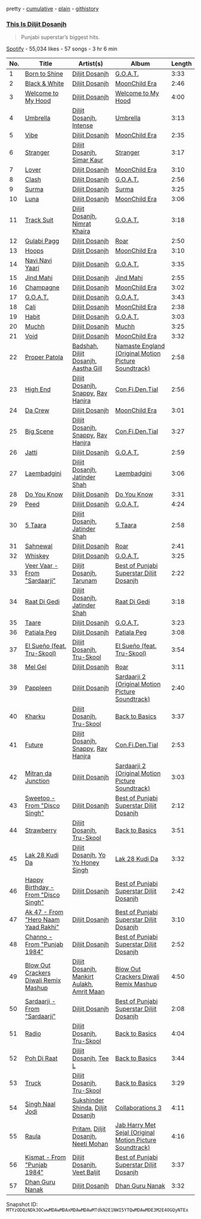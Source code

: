 pretty - [cumulative](/playlists/cumulative/37i9dQZF1DX0GO2iStOATx.md) - [plain](/playlists/plain/37i9dQZF1DX0GO2iStOATx) - [githistory](https://github.githistory.xyz/mackorone/spotify-playlist-archive/blob/main/playlists/plain/37i9dQZF1DX0GO2iStOATx)

### [This Is Diljit Dosanjh](https://open.spotify.com/playlist/37i9dQZF1DX0GO2iStOATx)

> Punjabi superstar’s biggest hits.

[Spotify](https://open.spotify.com/user/spotify) - 55,034 likes - 57 songs - 3 hr 6 min

| No. | Title | Artist(s) | Album | Length |
|---|---|---|---|---|
| 1 | [Born to Shine](https://open.spotify.com/track/4XxfOvudrnBRdlgzEaq1sd) | [Diljit Dosanjh](https://open.spotify.com/artist/2FKWNmZWDBZR4dE5KX4plR) | [G.O.A.T.](https://open.spotify.com/album/0wkGNaTXbbxaD9QjvxlNGE) | 3:33 |
| 2 | [Black & White](https://open.spotify.com/track/5wiSbeDm2p5yniuus7eH4J) | [Diljit Dosanjh](https://open.spotify.com/artist/2FKWNmZWDBZR4dE5KX4plR) | [MoonChild Era](https://open.spotify.com/album/0zV96rKdfWliVHNBpAsd2b) | 2:46 |
| 3 | [Welcome to My Hood](https://open.spotify.com/track/1T5mAjBkpuczG5H6yUcSB4) | [Diljit Dosanjh](https://open.spotify.com/artist/2FKWNmZWDBZR4dE5KX4plR) | [Welcome to My Hood](https://open.spotify.com/album/1eIdNQUDw6dlSpMBoRXzIK) | 4:00 |
| 4 | [Umbrella](https://open.spotify.com/track/7fBeejW1BoZFTd4hTP6JvV) | [Diljit Dosanjh](https://open.spotify.com/artist/2FKWNmZWDBZR4dE5KX4plR), [Intense](https://open.spotify.com/artist/0OS0NZnK7TGIAWx8MkWNFN) | [Umbrella](https://open.spotify.com/album/3S3ekcemSjVZ6Pi3ojBEhq) | 3:13 |
| 5 | [Vibe](https://open.spotify.com/track/44gJjTJwY4eba0jpNnrlld) | [Diljit Dosanjh](https://open.spotify.com/artist/2FKWNmZWDBZR4dE5KX4plR) | [MoonChild Era](https://open.spotify.com/album/0zV96rKdfWliVHNBpAsd2b) | 2:35 |
| 6 | [Stranger](https://open.spotify.com/track/64GMWImeb6xJcddUiK9kov) | [Diljit Dosanjh](https://open.spotify.com/artist/2FKWNmZWDBZR4dE5KX4plR), [Simar Kaur](https://open.spotify.com/artist/5yI5MjFLwQwfP24OxchqN1) | [Stranger](https://open.spotify.com/album/0Qi3UVsHtnxNZW1WPrpxOh) | 3:17 |
| 7 | [Lover](https://open.spotify.com/track/0XwRlvv3KlOu4HWlOH34XG) | [Diljit Dosanjh](https://open.spotify.com/artist/2FKWNmZWDBZR4dE5KX4plR) | [MoonChild Era](https://open.spotify.com/album/0zV96rKdfWliVHNBpAsd2b) | 3:10 |
| 8 | [Clash](https://open.spotify.com/track/7krGSbOnw13S7tIpgVEWAo) | [Diljit Dosanjh](https://open.spotify.com/artist/2FKWNmZWDBZR4dE5KX4plR) | [G.O.A.T.](https://open.spotify.com/album/0wkGNaTXbbxaD9QjvxlNGE) | 2:56 |
| 9 | [Surma](https://open.spotify.com/track/0fjxdmPuNO05PUQPOUCUif) | [Diljit Dosanjh](https://open.spotify.com/artist/2FKWNmZWDBZR4dE5KX4plR) | [Surma](https://open.spotify.com/album/0a4usykYKqRRnqPBok3n68) | 3:25 |
| 10 | [Luna](https://open.spotify.com/track/1Hy2ZRkFGC3P47r6lDX2sy) | [Diljit Dosanjh](https://open.spotify.com/artist/2FKWNmZWDBZR4dE5KX4plR) | [MoonChild Era](https://open.spotify.com/album/0zV96rKdfWliVHNBpAsd2b) | 3:06 |
| 11 | [Track Suit](https://open.spotify.com/track/7ABCuDLEY2GyAwnGcqkmt2) | [Diljit Dosanjh](https://open.spotify.com/artist/2FKWNmZWDBZR4dE5KX4plR), [Nimrat Khaira](https://open.spotify.com/artist/0ea0y5ZxnN5TbEDzNtx5Fk) | [G.O.A.T.](https://open.spotify.com/album/0wkGNaTXbbxaD9QjvxlNGE) | 3:18 |
| 12 | [Gulabi Pagg](https://open.spotify.com/track/35CTzZi7rJLBHvfVZZBrVr) | [Diljit Dosanjh](https://open.spotify.com/artist/2FKWNmZWDBZR4dE5KX4plR) | [Roar](https://open.spotify.com/album/1pcsPt7079EJi5u9OzHYqa) | 2:50 |
| 13 | [Hoops](https://open.spotify.com/track/6yAwGkkTU4q4vkgufzOVXH) | [Diljit Dosanjh](https://open.spotify.com/artist/2FKWNmZWDBZR4dE5KX4plR) | [MoonChild Era](https://open.spotify.com/album/0zV96rKdfWliVHNBpAsd2b) | 3:10 |
| 14 | [Navi Navi Yaari](https://open.spotify.com/track/39pjjDG9o44eDjkM4BPdiG) | [Diljit Dosanjh](https://open.spotify.com/artist/2FKWNmZWDBZR4dE5KX4plR) | [G.O.A.T.](https://open.spotify.com/album/0wkGNaTXbbxaD9QjvxlNGE) | 3:35 |
| 15 | [Jind Mahi](https://open.spotify.com/track/3SJVCbBFTxR6UvvTWRNbMp) | [Diljit Dosanjh](https://open.spotify.com/artist/2FKWNmZWDBZR4dE5KX4plR) | [Jind Mahi](https://open.spotify.com/album/3wvRXgcVOfuAktwk0i0peU) | 2:55 |
| 16 | [Champagne](https://open.spotify.com/track/7fYE7BT9Na8XpALQwuhIwX) | [Diljit Dosanjh](https://open.spotify.com/artist/2FKWNmZWDBZR4dE5KX4plR) | [MoonChild Era](https://open.spotify.com/album/0zV96rKdfWliVHNBpAsd2b) | 3:02 |
| 17 | [G.O.A.T.](https://open.spotify.com/track/46QbY78ha62aiu6gBgC7lS) | [Diljit Dosanjh](https://open.spotify.com/artist/2FKWNmZWDBZR4dE5KX4plR) | [G.O.A.T.](https://open.spotify.com/album/0wkGNaTXbbxaD9QjvxlNGE) | 3:43 |
| 18 | [Cali](https://open.spotify.com/track/2OXUK0Lwgv5Y9M5m8bI9Af) | [Diljit Dosanjh](https://open.spotify.com/artist/2FKWNmZWDBZR4dE5KX4plR) | [MoonChild Era](https://open.spotify.com/album/0zV96rKdfWliVHNBpAsd2b) | 2:38 |
| 19 | [Habit](https://open.spotify.com/track/0v1T9sMeFbaanQ3o2PBcYK) | [Diljit Dosanjh](https://open.spotify.com/artist/2FKWNmZWDBZR4dE5KX4plR) | [G.O.A.T.](https://open.spotify.com/album/0wkGNaTXbbxaD9QjvxlNGE) | 3:03 |
| 20 | [Muchh](https://open.spotify.com/track/3m3uKnTWKAPlnfggqVsIOq) | [Diljit Dosanjh](https://open.spotify.com/artist/2FKWNmZWDBZR4dE5KX4plR) | [Muchh](https://open.spotify.com/album/6Tu3rISlgcL1tjBLb3jmuS) | 3:25 |
| 21 | [Void](https://open.spotify.com/track/6jJ75TzzADszxOwKyJbyAl) | [Diljit Dosanjh](https://open.spotify.com/artist/2FKWNmZWDBZR4dE5KX4plR) | [MoonChild Era](https://open.spotify.com/album/0zV96rKdfWliVHNBpAsd2b) | 3:32 |
| 22 | [Proper Patola](https://open.spotify.com/track/39ujbBjTwwqUFySaCYDMMT) | [Badshah](https://open.spotify.com/artist/0y59o4v8uw5crbN9M3JiL1), [Diljit Dosanjh](https://open.spotify.com/artist/2FKWNmZWDBZR4dE5KX4plR), [Aastha Gill](https://open.spotify.com/artist/1BYjhAClGpBTLZfics0VRZ) | [Namaste England \(Original Motion Picture Soundtrack\)](https://open.spotify.com/album/6qokplIH6RyEbm9Q2DiBQB) | 2:58 |
| 23 | [High End](https://open.spotify.com/track/5dUpL1UYXkjXqf55FrBLgr) | [Diljit Dosanjh](https://open.spotify.com/artist/2FKWNmZWDBZR4dE5KX4plR), [Snappy](https://open.spotify.com/artist/4HYqQGd6sHdPhq6qwikEix), [Rav Hanjra](https://open.spotify.com/artist/2iWspbujhMADVaxwZAwrmd) | [Con.Fi.Den.Tial](https://open.spotify.com/album/5XrmpQEvCaqW8jRA1pwtwD) | 2:56 |
| 24 | [Da Crew](https://open.spotify.com/track/07qkw7UX06KaqyiMdX8klW) | [Diljit Dosanjh](https://open.spotify.com/artist/2FKWNmZWDBZR4dE5KX4plR) | [MoonChild Era](https://open.spotify.com/album/0zV96rKdfWliVHNBpAsd2b) | 3:01 |
| 25 | [Big Scene](https://open.spotify.com/track/0yYikBy6sQAI3n6QbQPYw5) | [Diljit Dosanjh](https://open.spotify.com/artist/2FKWNmZWDBZR4dE5KX4plR), [Snappy](https://open.spotify.com/artist/4HYqQGd6sHdPhq6qwikEix), [Rav Hanjra](https://open.spotify.com/artist/2iWspbujhMADVaxwZAwrmd) | [Con.Fi.Den.Tial](https://open.spotify.com/album/5XrmpQEvCaqW8jRA1pwtwD) | 3:27 |
| 26 | [Jatti](https://open.spotify.com/track/2fH3WsTNUlnGqcXwuu7aTx) | [Diljit Dosanjh](https://open.spotify.com/artist/2FKWNmZWDBZR4dE5KX4plR) | [G.O.A.T.](https://open.spotify.com/album/0wkGNaTXbbxaD9QjvxlNGE) | 2:59 |
| 27 | [Laembadgini](https://open.spotify.com/track/5zKWrXbY0EU8ZComTwfnk6) | [Diljit Dosanjh](https://open.spotify.com/artist/2FKWNmZWDBZR4dE5KX4plR), [Jatinder Shah](https://open.spotify.com/artist/4vGVzTMuXsO1vb5YA8vKEr) | [Laembadgini](https://open.spotify.com/album/1GNGRwlZYpVr2Itn1D9jK1) | 3:06 |
| 28 | [Do You Know](https://open.spotify.com/track/1aHRhPwlNTNdMsDcYicxb6) | [Diljit Dosanjh](https://open.spotify.com/artist/2FKWNmZWDBZR4dE5KX4plR) | [Do You Know](https://open.spotify.com/album/0VL0XINwpFeZZZthg65ASA) | 3:31 |
| 29 | [Peed](https://open.spotify.com/track/2Ny0SqN4HHB7nfdre6YlDb) | [Diljit Dosanjh](https://open.spotify.com/artist/2FKWNmZWDBZR4dE5KX4plR) | [G.O.A.T.](https://open.spotify.com/album/0wkGNaTXbbxaD9QjvxlNGE) | 4:24 |
| 30 | [5 Taara](https://open.spotify.com/track/3Mghyxm9EHqlXDE8811Z9B) | [Diljit Dosanjh](https://open.spotify.com/artist/2FKWNmZWDBZR4dE5KX4plR), [Jatinder Shah](https://open.spotify.com/artist/4vGVzTMuXsO1vb5YA8vKEr) | [5 Taara](https://open.spotify.com/album/0ypcANqICUdvLiDBJ0H1Jn) | 2:58 |
| 31 | [Sahnewal](https://open.spotify.com/track/5mis73YN8K7yqFLZrJandE) | [Diljit Dosanjh](https://open.spotify.com/artist/2FKWNmZWDBZR4dE5KX4plR) | [Roar](https://open.spotify.com/album/1pcsPt7079EJi5u9OzHYqa) | 2:41 |
| 32 | [Whiskey](https://open.spotify.com/track/2EU4dEMDrPS1hwLSxk6PZ7) | [Diljit Dosanjh](https://open.spotify.com/artist/2FKWNmZWDBZR4dE5KX4plR) | [G.O.A.T.](https://open.spotify.com/album/0wkGNaTXbbxaD9QjvxlNGE) | 3:25 |
| 33 | [Veer Vaar \- From "Sardaarji"](https://open.spotify.com/track/6jjZAa7vzI1MEPQdNLXKXy) | [Diljit Dosanjh](https://open.spotify.com/artist/2FKWNmZWDBZR4dE5KX4plR), [Tarunam](https://open.spotify.com/artist/3Dswk8VCu5iUDjxfZrrxCQ) | [Best of Punjabi Superstar Diljit Dosanjh](https://open.spotify.com/album/2K9ziITxFGxwD7p8qvN1WX) | 2:22 |
| 34 | [Raat Di Gedi](https://open.spotify.com/track/1v7nvuF8Or7nTX0hqNg2FA) | [Diljit Dosanjh](https://open.spotify.com/artist/2FKWNmZWDBZR4dE5KX4plR), [Jatinder Shah](https://open.spotify.com/artist/4vGVzTMuXsO1vb5YA8vKEr) | [Raat Di Gedi](https://open.spotify.com/album/0o0DkE6Z8UbdRF67DafGAJ) | 3:18 |
| 35 | [Taare](https://open.spotify.com/track/2Xr84waT2lRMqjdkjmTYfW) | [Diljit Dosanjh](https://open.spotify.com/artist/2FKWNmZWDBZR4dE5KX4plR) | [G.O.A.T.](https://open.spotify.com/album/0wkGNaTXbbxaD9QjvxlNGE) | 3:23 |
| 36 | [Patiala Peg](https://open.spotify.com/track/3chOtZ9EkYWYLT80Gjcptq) | [Diljit Dosanjh](https://open.spotify.com/artist/2FKWNmZWDBZR4dE5KX4plR) | [Patiala Peg](https://open.spotify.com/album/2wI6WGzFm4z1dPLjgfUd0m) | 3:08 |
| 37 | [El Sueño \(feat\. Tru\-Skool\)](https://open.spotify.com/track/4xxLLbEcA3mMwpzvBWjVTR) | [Diljit Dosanjh](https://open.spotify.com/artist/2FKWNmZWDBZR4dE5KX4plR), [Tru\-Skool](https://open.spotify.com/artist/0u7HSxKLO9fsEeD20dW4H2) | [El Sueño \(feat\. Tru\-Skool\)](https://open.spotify.com/album/0O6WVv0kgaPZdKTMap1DhY) | 3:54 |
| 38 | [Mel Gel](https://open.spotify.com/track/0uZ0ZZDpBOcFasRWyfpVhV) | [Diljit Dosanjh](https://open.spotify.com/artist/2FKWNmZWDBZR4dE5KX4plR) | [Roar](https://open.spotify.com/album/1pcsPt7079EJi5u9OzHYqa) | 3:11 |
| 39 | [Pappleen](https://open.spotify.com/track/7p4SfEwbVzpBhkn9ACSGzw) | [Diljit Dosanjh](https://open.spotify.com/artist/2FKWNmZWDBZR4dE5KX4plR) | [Sardaarji 2 \(Original Motion Picture Soundtrack\)](https://open.spotify.com/album/4OtiPey44eFtHR0k3EVJVz) | 2:40 |
| 40 | [Kharku](https://open.spotify.com/track/1xzxjqnT7mZb2Sh4HaG5tc) | [Diljit Dosanjh](https://open.spotify.com/artist/2FKWNmZWDBZR4dE5KX4plR), [Tru\-Skool](https://open.spotify.com/artist/0u7HSxKLO9fsEeD20dW4H2) | [Back to Basics](https://open.spotify.com/album/2DJqmHoYQ5uS5Vhg8GVC1d) | 3:37 |
| 41 | [Future](https://open.spotify.com/track/34izTWG2OZPbmCUzwqosgt) | [Diljit Dosanjh](https://open.spotify.com/artist/2FKWNmZWDBZR4dE5KX4plR), [Snappy](https://open.spotify.com/artist/4HYqQGd6sHdPhq6qwikEix), [Rav Hanjra](https://open.spotify.com/artist/2iWspbujhMADVaxwZAwrmd) | [Con.Fi.Den.Tial](https://open.spotify.com/album/5XrmpQEvCaqW8jRA1pwtwD) | 2:53 |
| 42 | [Mitran da Junction](https://open.spotify.com/track/45ZvGm4spSjkkCuuIIDWmx) | [Diljit Dosanjh](https://open.spotify.com/artist/2FKWNmZWDBZR4dE5KX4plR) | [Sardaarji 2 \(Original Motion Picture Soundtrack\)](https://open.spotify.com/album/4OtiPey44eFtHR0k3EVJVz) | 3:03 |
| 43 | [Sweetoo \- From "Disco Singh"](https://open.spotify.com/track/3Peokn3Rj1GvHWngNR0pJy) | [Diljit Dosanjh](https://open.spotify.com/artist/2FKWNmZWDBZR4dE5KX4plR) | [Best of Punjabi Superstar Diljit Dosanjh](https://open.spotify.com/album/2K9ziITxFGxwD7p8qvN1WX) | 2:12 |
| 44 | [Strawberry](https://open.spotify.com/track/4EQxlW6xqddgkzeno3I2Xe) | [Diljit Dosanjh](https://open.spotify.com/artist/2FKWNmZWDBZR4dE5KX4plR), [Tru\-Skool](https://open.spotify.com/artist/0u7HSxKLO9fsEeD20dW4H2) | [Back to Basics](https://open.spotify.com/album/2DJqmHoYQ5uS5Vhg8GVC1d) | 3:51 |
| 45 | [Lak 28 Kudi Da](https://open.spotify.com/track/43ptYENIQJfqMWdCtyGFk8) | [Diljit Dosanjh](https://open.spotify.com/artist/2FKWNmZWDBZR4dE5KX4plR), [Yo Yo Honey Singh](https://open.spotify.com/artist/7uIbLdzzSEqnX0Pkrb56cR) | [Lak 28 Kudi Da](https://open.spotify.com/album/526HxFaDf5l1T0C5QBoT7B) | 3:32 |
| 46 | [Happy Birthday \- From "Disco Singh"](https://open.spotify.com/track/3CqkVhjv8Nqxal0R5BwEkk) | [Diljit Dosanjh](https://open.spotify.com/artist/2FKWNmZWDBZR4dE5KX4plR) | [Best of Punjabi Superstar Diljit Dosanjh](https://open.spotify.com/album/2K9ziITxFGxwD7p8qvN1WX) | 2:42 |
| 47 | [Ak 47 \- From "Hero Naam Yaad Rakhi"](https://open.spotify.com/track/1sPu6Tfpdk5nksIKixMTJ6) | [Diljit Dosanjh](https://open.spotify.com/artist/2FKWNmZWDBZR4dE5KX4plR) | [Best of Punjabi Superstar Diljit Dosanjh](https://open.spotify.com/album/2K9ziITxFGxwD7p8qvN1WX) | 3:10 |
| 48 | [Channo \- From "Punjab 1984"](https://open.spotify.com/track/6iFKuT3vqpWcKKnAVRwIoU) | [Diljit Dosanjh](https://open.spotify.com/artist/2FKWNmZWDBZR4dE5KX4plR) | [Best of Punjabi Superstar Diljit Dosanjh](https://open.spotify.com/album/2K9ziITxFGxwD7p8qvN1WX) | 2:52 |
| 49 | [Blow Out Crackers Diwali Remix Mashup](https://open.spotify.com/track/4n0NkV5KWO0Vt7yRa2ptNm) | [Diljit Dosanjh](https://open.spotify.com/artist/2FKWNmZWDBZR4dE5KX4plR), [Mankirt Aulakh](https://open.spotify.com/artist/3uHUKCspaCzAab9A3LlGAr), [Amrit Maan](https://open.spotify.com/artist/7GgAwYJnBBFT1WogNWf0oj) | [Blow Out Crackers Diwali Remix Mashup](https://open.spotify.com/album/3CK3geErSDlQMVT6v1YPDn) | 4:50 |
| 50 | [Sardaarji \- From "Sardaarji"](https://open.spotify.com/track/5dnN0pXE56qH1ufb8HennJ) | [Diljit Dosanjh](https://open.spotify.com/artist/2FKWNmZWDBZR4dE5KX4plR) | [Best of Punjabi Superstar Diljit Dosanjh](https://open.spotify.com/album/2K9ziITxFGxwD7p8qvN1WX) | 2:08 |
| 51 | [Radio](https://open.spotify.com/track/1mYjwd7fhieNlsrjiFyOr0) | [Diljit Dosanjh](https://open.spotify.com/artist/2FKWNmZWDBZR4dE5KX4plR), [Tru\-Skool](https://open.spotify.com/artist/0u7HSxKLO9fsEeD20dW4H2) | [Back to Basics](https://open.spotify.com/album/2DJqmHoYQ5uS5Vhg8GVC1d) | 4:04 |
| 52 | [Poh Di Raat](https://open.spotify.com/track/6kqTzI4FCVdot2cVP1Zcqe) | [Diljit Dosanjh](https://open.spotify.com/artist/2FKWNmZWDBZR4dE5KX4plR), [Tee L](https://open.spotify.com/artist/6TsJMutd2Oq9jQRdlFeGUv) | [Back to Basics](https://open.spotify.com/album/2DJqmHoYQ5uS5Vhg8GVC1d) | 3:44 |
| 53 | [Truck](https://open.spotify.com/track/3GUpX7xIjE4Z3tYjKK3oY7) | [Diljit Dosanjh](https://open.spotify.com/artist/2FKWNmZWDBZR4dE5KX4plR), [Tru\-Skool](https://open.spotify.com/artist/0u7HSxKLO9fsEeD20dW4H2) | [Back to Basics](https://open.spotify.com/album/2DJqmHoYQ5uS5Vhg8GVC1d) | 3:29 |
| 54 | [Singh Naal Jodi](https://open.spotify.com/track/2MIlXiV4IGhkcjhfc52xme) | [Sukshinder Shinda](https://open.spotify.com/artist/6Mp7fezR1NJNc7tnybKo18), [Diljit Dosanjh](https://open.spotify.com/artist/2FKWNmZWDBZR4dE5KX4plR) | [Collaborations 3](https://open.spotify.com/album/2HRpBMvcjiglPyFuiyVabR) | 4:11 |
| 55 | [Raula](https://open.spotify.com/track/5fuXyn3OBdYnGmgncTLUiE) | [Pritam](https://open.spotify.com/artist/1wRPtKGflJrBx9BmLsSwlU), [Diljit Dosanjh](https://open.spotify.com/artist/2FKWNmZWDBZR4dE5KX4plR), [Neeti Mohan](https://open.spotify.com/artist/3ZxZ03fj3tXBZHZWzvaLSM) | [Jab Harry Met Sejal \(Original Motion Picture Soundtrack\)](https://open.spotify.com/album/4I39l0YJ7tmSBXZGZamN5E) | 4:16 |
| 56 | [Kismat \- From "Punjab 1984"](https://open.spotify.com/track/4SyJ5EGcKes6ko7TTtYd5i) | [Diljit Dosanjh](https://open.spotify.com/artist/2FKWNmZWDBZR4dE5KX4plR), [Veet Baljit](https://open.spotify.com/artist/4Ax6JQQBWP2BqmmcbVvZwl) | [Best of Punjabi Superstar Diljit Dosanjh](https://open.spotify.com/album/2K9ziITxFGxwD7p8qvN1WX) | 3:37 |
| 57 | [Dhan Guru Nanak](https://open.spotify.com/track/2ANLVRKX1yKrYODxZH5EBX) | [Diljit Dosanjh](https://open.spotify.com/artist/2FKWNmZWDBZR4dE5KX4plR) | [Dhan Guru Nanak](https://open.spotify.com/album/04HkWmXIM1ZorFIs3BucsR) | 3:32 |

Snapshot ID: `MTYzODQzNDk3OCwwMDAwMDAxMDAwMDAwMTdkN2E1NWI5YTQwMDAwMDE3M2E4OGQyNTEx`